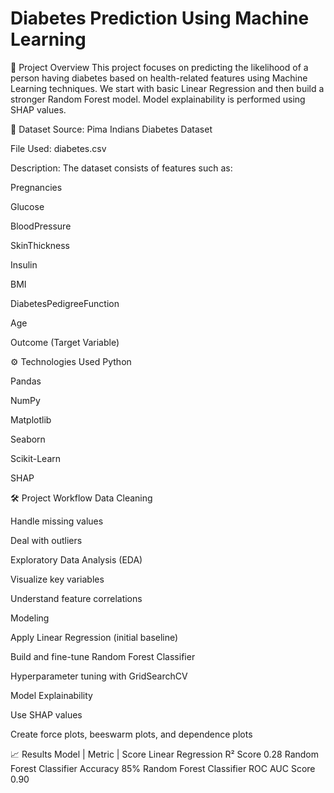 # Diabetes Prediction Using Machine Learning

🧩 Project Overview
This project focuses on predicting the likelihood of a person having diabetes based on health-related features using Machine Learning techniques.
We start with basic Linear Regression and then build a stronger Random Forest model.
Model explainability is performed using SHAP values.

📂 Dataset
Source: Pima Indians Diabetes Dataset

File Used: diabetes.csv

Description: The dataset consists of features such as:

Pregnancies

Glucose

BloodPressure

SkinThickness

Insulin

BMI

DiabetesPedigreeFunction

Age

Outcome (Target Variable)


⚙️ Technologies Used
Python

Pandas

NumPy

Matplotlib

Seaborn

Scikit-Learn

SHAP

🛠️ Project Workflow
Data Cleaning

Handle missing values

Deal with outliers

Exploratory Data Analysis (EDA)

Visualize key variables

Understand feature correlations

Modeling

Apply Linear Regression (initial baseline)

Build and fine-tune Random Forest Classifier

Hyperparameter tuning with GridSearchCV

Model Explainability

Use SHAP values

Create force plots, beeswarm plots, and dependence plots


📈 Results
Model                       	| Metric             	| Score
Linear Regression	            R² Score	              0.28
Random Forest Classifier    	Accuracy	              85%
Random Forest Classifier	    ROC AUC Score         	0.90


